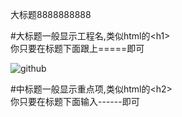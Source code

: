 
大标题8888888888


#大标题一般显示工程名,类似html的\<h1\><br />
  你只要在标题下面跟上=====即可

 
  ![github](http://g.hiphotos.baidu.com/news/q%3D100/sign=70db9f70aa6eddc420e7b0fb09dab6a2/728da9773912b31bce7e7cbc8118367adab4e111.jpg "github")

  #中标题一般显示重点项,类似html的\<h2\><br />
  你只要在标题下面输入------即可
  
 